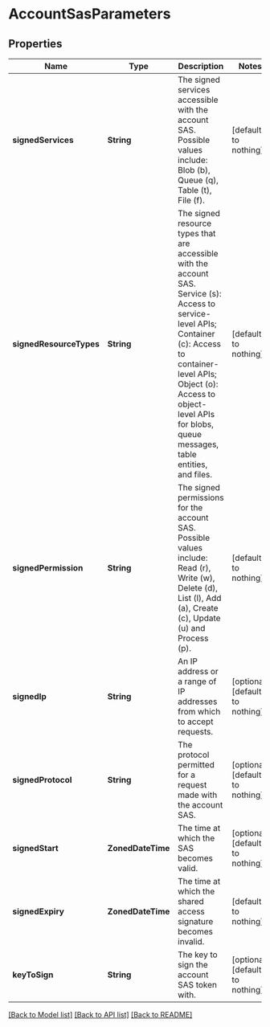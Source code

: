 # AccountSasParameters


## Properties
Name | Type | Description | Notes
------------ | ------------- | ------------- | -------------
**signedServices** | **String** | The signed services accessible with the account SAS. Possible values include: Blob (b), Queue (q), Table (t), File (f). | [default to nothing]
**signedResourceTypes** | **String** | The signed resource types that are accessible with the account SAS. Service (s): Access to service-level APIs; Container (c): Access to container-level APIs; Object (o): Access to object-level APIs for blobs, queue messages, table entities, and files. | [default to nothing]
**signedPermission** | **String** | The signed permissions for the account SAS. Possible values include: Read (r), Write (w), Delete (d), List (l), Add (a), Create (c), Update (u) and Process (p). | [default to nothing]
**signedIp** | **String** | An IP address or a range of IP addresses from which to accept requests. | [optional] [default to nothing]
**signedProtocol** | **String** | The protocol permitted for a request made with the account SAS. | [optional] [default to nothing]
**signedStart** | **ZonedDateTime** | The time at which the SAS becomes valid. | [optional] [default to nothing]
**signedExpiry** | **ZonedDateTime** | The time at which the shared access signature becomes invalid. | [default to nothing]
**keyToSign** | **String** | The key to sign the account SAS token with. | [optional] [default to nothing]


[[Back to Model list]](../README.md#models) [[Back to API list]](../README.md#api-endpoints) [[Back to README]](../README.md)


